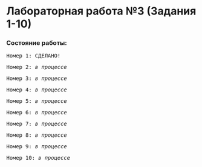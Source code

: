 # Лабораторная работа №3 (Задания 1-10)
### Состояние работы:<br/>
<pre>Номер 1: СДЕЛАНО!</pre>
<pre>Номер 2: <i>в процессе</i></pre>
<pre>Номер 3: <i>в процессе</i></pre>
<pre>Номер 4: <i>в процессе</i></pre>
<pre>Номер 5: <i>в процессе</i></pre>
<pre>Номер 6: <i>в процессе</i></pre>
<pre>Номер 7: <i>в процессе</i></pre>
<pre>Номер 8: <i>в процессе</i></pre>
<pre>Номер 9: <i>в процессе</i></pre>
<pre>Номер 10: <i>в процессе</i></pre>

